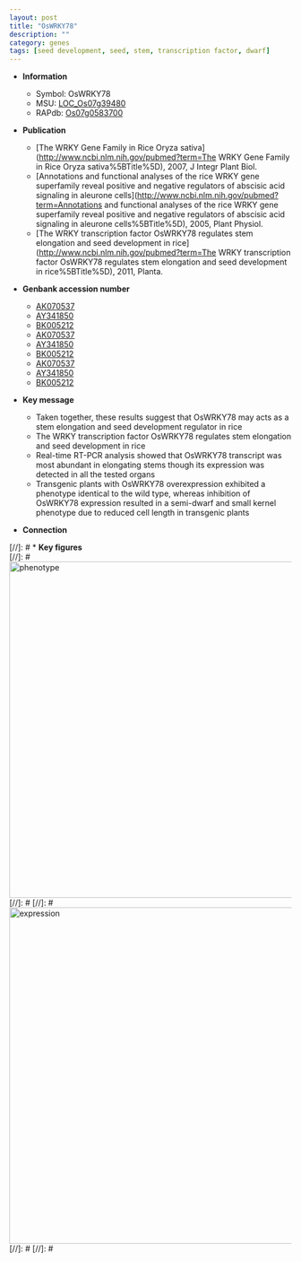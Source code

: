 ```yaml
---
layout: post
title: "OsWRKY78"
description: ""
category: genes
tags: [seed development, seed, stem, transcription factor, dwarf]
---
```


* **Information**  
    + Symbol: OsWRKY78  
    + MSU: [LOC_Os07g39480](http://rice.plantbiology.msu.edu/cgi-bin/ORF_infopage.cgi?orf=LOC_Os07g39480)  
    + RAPdb: [Os07g0583700](http://rapdb.dna.affrc.go.jp/viewer/gbrowse_details/irgsp1?name=Os07g0583700)  

* **Publication**  
    + [The WRKY Gene Family in Rice Oryza sativa](http://www.ncbi.nlm.nih.gov/pubmed?term=The WRKY Gene Family in Rice Oryza sativa%5BTitle%5D), 2007, J Integr Plant Biol.
    + [Annotations and functional analyses of the rice WRKY gene superfamily reveal positive and negative regulators of abscisic acid signaling in aleurone cells](http://www.ncbi.nlm.nih.gov/pubmed?term=Annotations and functional analyses of the rice WRKY gene superfamily reveal positive and negative regulators of abscisic acid signaling in aleurone cells%5BTitle%5D), 2005, Plant Physiol.
    + [The WRKY transcription factor OsWRKY78 regulates stem elongation and seed development in rice](http://www.ncbi.nlm.nih.gov/pubmed?term=The WRKY transcription factor OsWRKY78 regulates stem elongation and seed development in rice%5BTitle%5D), 2011, Planta.

* **Genbank accession number**  
    + [AK070537](http://www.ncbi.nlm.nih.gov/nuccore/AK070537)
    + [AY341850](http://www.ncbi.nlm.nih.gov/nuccore/AY341850)
    + [BK005212](http://www.ncbi.nlm.nih.gov/nuccore/BK005212)
    + [AK070537](http://www.ncbi.nlm.nih.gov/nuccore/AK070537)
    + [AY341850](http://www.ncbi.nlm.nih.gov/nuccore/AY341850)
    + [BK005212](http://www.ncbi.nlm.nih.gov/nuccore/BK005212)
    + [AK070537](http://www.ncbi.nlm.nih.gov/nuccore/AK070537)
    + [AY341850](http://www.ncbi.nlm.nih.gov/nuccore/AY341850)
    + [BK005212](http://www.ncbi.nlm.nih.gov/nuccore/BK005212)

* **Key message**  
    + Taken together, these results suggest that OsWRKY78 may acts as a stem elongation and seed development regulator in rice
    + The WRKY transcription factor OsWRKY78 regulates stem elongation and seed development in rice
    + Real-time RT-PCR analysis showed that OsWRKY78 transcript was most abundant in elongating stems though its expression was detected in all the tested organs
    + Transgenic plants with OsWRKY78 overexpression exhibited a phenotype identical to the wild type, whereas inhibition of OsWRKY78 expression resulted in a semi-dwarf and small kernel phenotype due to reduced cell length in transgenic plants

* **Connection**  

[//]: # * **Key figures**  
[//]: # <img src="http://funRiceGenes.github.io/images/OsWRKY78.pheno.png" alt="phenotype"  style="width: 600px;"/>
[//]: # 
[//]: # <img src="http://funRiceGenes.github.io/images/OsWRKY78.exp.png" alt="expression"  style="width: 600px;"/>
[//]: # 
[//]: # 
